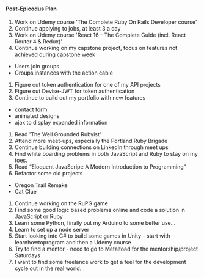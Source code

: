 #### Post-Epicodus Plan

1. Work on Udemy course 'The Complete Ruby On Rails Developer course'
1. Continue applying to jobs, at least 3 a day
1. Work on Udemy course 'React 16 - The Complete Guide (incl. React Router 4 & Redux)'
1. Continue working on my capstone project, focus on features not achieved during capstone week
  * Users join groups
  * Groups instances with the action cable
1. Figure out token authentication for one of my API projects
1. Figure out Devise-JWT for token authentication
1. Continue to build out my portfolio with new features
  * contact form
  * animated designs
  * ajax to display expanded information
1. Read 'The Well Grounded Rubyist'
1. Attend more meet-ups, especially the Portland Ruby Brigade
1. Continue building connections on LinkedIn through meet ups
1. Find white boarding problems in both JavaScript and Ruby to stay on my toes.
1. Read “Eloquent JavaScript: A Modern Introduction to Programming”
1. Refactor some old projects
  * Oregon Trail Remake
  * Cat Clue
1. Continue working on the RuPG game
1. Find some good logic based problems online and code a solution in JavaScript or Ruby
1. Learn some Python, finally put my Arduino to some better use...
1. Learn to set up a node server
1. Start looking into C# to build some games in Unity - start with learnhowtoprogram and then a Udemy course
1. Try to find a mentor - need to go to Metaltoad for the mentorship/project Saturdays
1. I want to find some freelance work to get a feel for the development cycle out in the real world.
